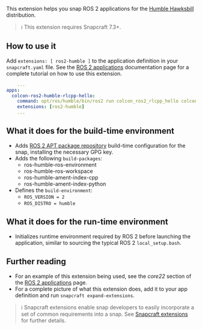 This extension helps you snap ROS 2 applications for the [Humble Hawksbill](https://docs.ros.org/en/foxy/Releases/Release-Humble-Hawksbill.html) distribution.

> :information_source: This extension requires Snapcraft 7.3+.

## How to use it

Add `extensions: [ ros2-humble ]` to the application definition in your `snapcraft.yaml` file. See the [ROS 2 applications](https://snapcraft.io/docs/ros2-applications#heading--core22) documentation page for a complete tutorial on how to use this extension.

```yaml
    ...
apps:
  colcon-ros2-humble-rlcpp-hello:
    command: opt/ros/humble/bin/ros2 run colcon_ros2_rlcpp_hello colcon_ros2_rlcpp_hello
    extensions: [ros2-humble]
    ...
```

## What it does for the build-time environment

* Adds [ROS 2 APT package repository](http://repo.ros2.org/ubuntu/main) build-time configuration for the snap, installing the necessary GPG key.
* Adds the following `build-packages`:  
  * ros-humble-ros-environment
  * ros-humble-ros-workspace
  * ros-humble-ament-index-cpp
  * ros-humble-ament-index-python
* Defines the `build-environment`:
  * `ROS_VERSION = 2`
  * `ROS_DISTRO = humble`

## What it does for the run-time environment

* Initializes runtime environment required by ROS 2 before launching the application, similar to sourcing the typical ROS 2 `local_setup.bash`.

## Further reading

* For an example of this extension being used, see the _core22_ section of the [ROS 2 applications](https://snapcraft.io/docs/ros2-applications#heading--core22) page.
* For a complete picture of what this extension does, add it to your app definition and run `snapcraft expand-extensions`.

> :information_source:  Snapcraft extensions enable snap developers to easily incorporate a set of common requirements into a snap. See [Snapcraft extensions](/t/snapcraft-extensions/13486) for further details.